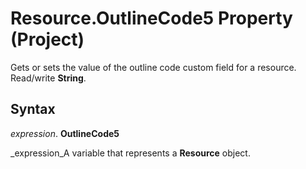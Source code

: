 
# Resource.OutlineCode5 Property (Project)

 Gets or sets the value of the outline code custom field for a resource. Read/write **String**.


## Syntax

 _expression_. **OutlineCode5**

 _expression_A variable that represents a  **Resource** object.


